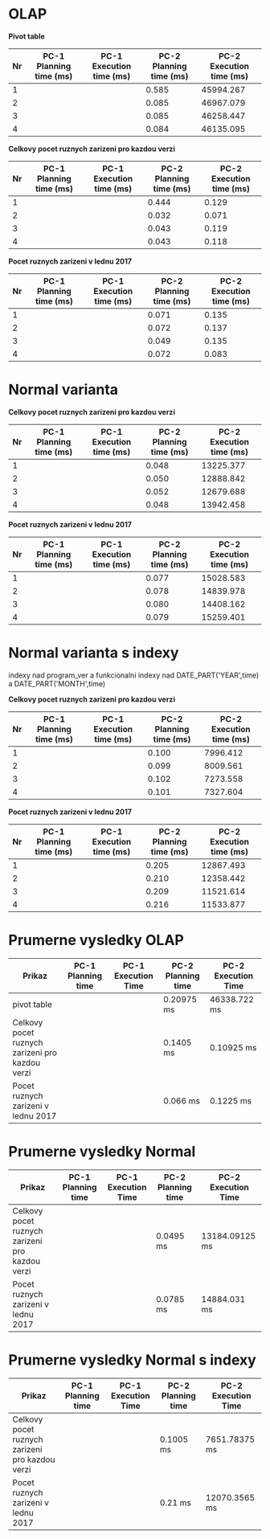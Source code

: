 # OLAP
**Pivot table**

Nr | PC-1 Planning time (ms) | PC-1 Execution time (ms) | PC-2 Planning time (ms) | PC-2 Execution time (ms) |
--- | ------------------ | ------------------ | --- | ---
1 |  |  | 0.585  | 45994.267 |
2 |  |  | 0.085 | 46967.079 |
3 |  |  | 0.085  | 46258.447 |
4 |  |  | 0.084 | 46135.095 |

**Celkovy pocet ruznych zarizeni pro kazdou verzi** 

Nr | PC-1 Planning time (ms) | PC-1 Execution time (ms) | PC-2 Planning time (ms) | PC-2 Execution time (ms) |
--- | ------------------ | ------------------ | --- | ---
1 |  |  | 0.444 | 0.129 |
2 |  |  | 0.032 | 0.071  |
3 |  |  | 0.043 | 0.119 |
4 |  |  | 0.043 | 0.118 |

**Pocet ruznych zarizeni v lednu 2017**

Nr | PC-1 Planning time (ms) | PC-1 Execution time (ms) | PC-2 Planning time (ms) | PC-2 Execution time (ms) |
--- | ------------------ | ------------------ | --- | ---
1 |  |  | 0.071 | 0.135  |
2 |  |  | 0.072 | 0.137 |
3 |  |  | 0.049 | 0.135 |
4 |  |  | 0.072 | 0.083 |

# Normal varianta

**Celkovy pocet ruznych zarizeni pro kazdou verzi**

Nr | PC-1 Planning time (ms) | PC-1 Execution time (ms) | PC-2 Planning time (ms) | PC-2 Execution time (ms) |
--- | ------------------ | ------------------ | --- | ---
1 |  |  | 0.048 | 13225.377 |
2 |  |  | 0.050 | 12888.842 |
3 |  |  | 0.052 | 12679.688 |
4 |  |  | 0.048 | 13942.458 |

**Pocet ruznych zarizeni v lednu 2017**

Nr | PC-1 Planning time (ms) | PC-1 Execution time (ms) | PC-2 Planning time (ms) | PC-2 Execution time (ms) |
--- | ------------------ | ------------------ | --- | ---
1 |  |  | 0.077 | 15028.583 |
2 |  |  | 0.078 | 14839.978 |
3 |  |  | 0.080 | 14408.162 |
4 |  |  | 0.079 | 15259.401 |

# Normal varianta s indexy

indexy nad program_ver a funkcionalni indexy nad DATE_PART('YEAR',time) a DATE_PART('MONTH',time)

**Celkovy pocet ruznych zarizeni pro kazdou verzi**

Nr | PC-1 Planning time (ms) | PC-1 Execution time (ms) | PC-2 Planning time (ms) | PC-2 Execution time (ms) |
--- | ------------------ | ------------------ | --- | ---
1 |  |  | 0.100 | 7996.412 |
2 |  |  | 0.099 | 8009.561 |
3 |  |  | 0.102 | 7273.558 |
4 |  |  | 0.101 | 7327.604 |


**Pocet ruznych zarizeni v lednu 2017**

Nr | PC-1 Planning time (ms) | PC-1 Execution time (ms) | PC-2 Planning time (ms) | PC-2 Execution time (ms) |
--- | ------------------ | ------------------ | --- | ---
1 |  |  | 0.205 | 12867.493 |
2 |  |  | 0.210 | 12358.442 |
3 |  |  | 0.209 | 11521.614 |
4 |  |  | 0.216 | 11533.877 |

# Prumerne vysledky OLAP

Prikaz | PC-1 Planning time | PC-1 Execution Time | PC-2 Planning time | PC-2 Execution Time |
--- | --- | --- | --- | ---
pivot table | | | 0.20975 ms | 46338.722 ms |
Celkovy pocet ruznych zarizeni pro kazdou verzi | | | 0.1405 ms | 0.10925 ms |
Pocet ruznych zarizeni v lednu 2017 | | | 0.066 ms | 0.1225 ms |

# Prumerne vysledky Normal

Prikaz | PC-1 Planning time | PC-1 Execution Time | PC-2 Planning time | PC-2 Execution Time |
--- | --- | --- | --- | ---
Celkovy pocet ruznych zarizeni pro kazdou verzi | | | 0.0495 ms | 13184.09125 ms |
Pocet ruznych zarizeni v lednu 2017 | | | 0.0785 ms | 14884.031 ms |


# Prumerne vysledky Normal s indexy

Prikaz | PC-1 Planning time | PC-1 Execution Time | PC-2 Planning time | PC-2 Execution Time |
--- | --- | --- | --- | ---
Celkovy pocet ruznych zarizeni pro kazdou verzi | | | 0.1005 ms | 7651.78375 ms |
Pocet ruznych zarizeni v lednu 2017 | | | 0.21 ms | 12070.3565 ms |
